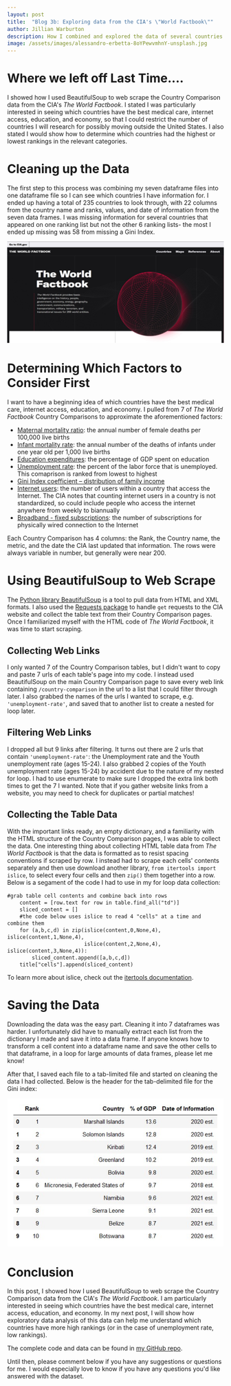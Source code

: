 ```yaml
---
layout: post
title:  "Blog 3b: Exploring data from the CIA's \"World Factbook\""
author: Jillian Warburton
description: How I combined and explored the data of several countries
image: /assets/images/alessandro-erbetta-8oYPewvmhnY-unsplash.jpg  
---
```


# Where we left off Last Time....  

I showed how I used BeautifulSoup to web scrape the Country Comparison data from the CIA's *The World Factbook*. I stated I was particularly interested in seeing which countries have the best medical care, internet access, education, and economy, so that I could restrict the number of countries I will research for possibly moving outside the United States. I also stated I would show how to determine which countries had the highest or lowest rankings in the relevant categories.

# Cleaning up the Data

The first step to this process was combining my seven dataframe files into one dataframe file so I can see which countries I have information for. I ended up having a total of 235 countries to look through, with 22 columns from the country name and ranks, values, and date of information from the seven data frames. I was missing information for several countries that appeared on one ranking list but not the other 6 ranking lists- the most I ended up missing was 58 from missing a Gini Index.

![Figure](https://raw.githubusercontent.com/JillianWarburton/my386blog/main/assets/images/CIA_world_factbook_screenshot.jpg)  


# Determining Which Factors to Consider First  

I want to have a beginning idea of which countries have the best medical care, internet access, education, and economy. I pulled from 7 of *The World Factbook* Country Comparisons to approximate the aforementioned factors:  
* [Maternal mortality ratio](https://www.cia.gov/the-world-factbook/field/maternal-mortality-ratio/country-comparison): the annual number of female deaths per 100,000 live births  
* [Infant mortality rate](https://www.cia.gov/the-world-factbook/field/infant-mortality-rate/country-comparison): the annual number of the deaths of infants under one year old per 1,000 live births 
* [Education expenditures](https://www.cia.gov/the-world-factbook/field/education-expenditures/country-comparison): the percentage of GDP spent on education  
* [Unemployment rate](https://www.cia.gov/the-world-factbook/field/unemployment-rate/country-comparison): the percent of the labor force that is unemployed. This comaprison is ranked from lowest to highest  
* [Gini Index coefficient – distribution of family income](https://www.cia.gov/the-world-factbook/field/gini-index-coefficient-distribution-of-family-income/country-comparison) 
* [Internet users](https://www.cia.gov/the-world-factbook/field/internet-users/country-comparison): the number of users within a country that access the Internet. The CIA notes that counting internet users in a country is not standardized, so could include people who access the internet anywhere from weekly to biannually   
* [Broadband - fixed subscriptions](https://www.cia.gov/the-world-factbook/field/broadband-fixed-subscriptions/country-comparison): the number of subscriptions for physically wired connection to the Internet  

Each Country Comparison has 4 columns: the Rank, the Country name, the metric, and the date the CIA last updated that information. The rows were always variable in number, but generally were near 200.

# Using BeautifulSoup to Web Scrape  

The [Python library BeautifulSoup](https://www.crummy.com/software/BeautifulSoup/bs4/doc/) is a tool to pull data from HTML and XML formats. I also used the [Requests package](https://requests.readthedocs.io/en/latest/) to handle `get` requests to the CIA website and collect the table text from their Country Comparison pages. Once I familiarized myself with the HTML code of *The World Factbook*, it was time to start scraping.

## Collecting Web Links  

I only wanted 7 of the Country Comparison tables, but I didn't want to copy and paste 7 urls of each table's page into my code. I instead used BeautifulSoup on the main Country Comparison page to save every web link containing `/country-comparison` in the url to a list that I could filter through later. I also grabbed the names of the urls I wanted to scrape, e.g. `'unemployment-rate'`, and saved that to another list to create a nested for loop later.

## Filtering Web Links  

I dropped all but 9 links after filtering. It turns out there are 2 urls that contain `'unemployment-rate'`: the Unemployment rate and the Youth unemployment rate (ages 15-24). I also grabbed 2 copies of the Youth unemployment rate (ages 15-24) by accident due to the nature of my nested for loop. I had to use enumerate to make sure I dropped the extra link both times to get the 7 I wanted. Note that if you gather website links from a website, you may need to check for duplicates or partial matches!  

## Collecting the Table Data  

With the important links ready, an empty dictionary, and a familiarity with the HTML structure of the Country Comparison pages, I was able to collect the data. One interesting thing about collecting HTML table data from *The World Factbook* is that the data is formatted as to resist spacing conventions if scraped by row. I instead had to scrape each cells' contents separately and then use download another library, `from itertools import islice`, to select every four cells and then `zip()` them together into a row. Below is a segament of the code I had to use in my for loop data collection:

```
#grab table cell contents and combine back into rows
    content = [row.text for row in table.find_all("td")]
    sliced_content = []
    #the code below uses islice to read 4 "cells" at a time and combine them
    for (a,b,c,d) in zip(islice(content,0,None,4), islice(content,1,None,4), 
                         islice(content,2,None,4), islice(content,3,None,4)):
        sliced_content.append([a,b,c,d])
    title["cells"].append(sliced_content)
```

To learn more about islice, check out the [itertools documentation](https://docs.python.org/3/library/itertools.html).  

# Saving the Data  

Downloading the data was the easy part. Cleaning it into 7 dataframes was harder. I unfortunately did have to manually extract each list from the dictionary I made and save it into a data frame. If anyone knows how to transform a cell content into a dataframe name and save the other cells to that dataframe, in a loop for large amounts of data frames, please let me know!  

After that, I saved each file to a tab-limited file and started on cleaning the data I had collected. Below is the header for the tab-delimited file for the Gini index:  

![Figure](https://raw.githubusercontent.com/JillianWarburton/my386blog/main/assets/images/education_expenditures_raw.jpg)

# Conclusion  

In this post, I showed how I used BeautifulSoup to web scrape the Country Comparison data from the CIA's *The World Factbook*. I am particularly interested in seeing which countries have the best medical care, internet access, education, and economy. In my next post, I will show how exploratory data analysis of this data can help me understand which countries have more high rankings (or in the case of unemployment rate, low rankings).  

The complete code and data can be found in [my GitHub repo](https://github.com/JillianWarburton/Country_Data).  

Until then, please comment below if you have any suggestions or questions for me. I would especially love to know if you have any questions you'd like answered with the dataset.  